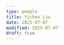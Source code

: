 ```yaml
---
type: people
title: Yichen Liu
date: 2025-07-07
modified: 2025-07-07
draft: true
---
```


<!-- position title, institution -->

<!--
## E-mail

-->

<!--
## Website

-->

<!--
{{< id vocab="ORCID" id="" >}}
-->

<!-- Description -->
